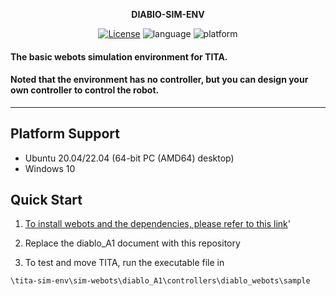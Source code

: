 <p align="center"><strong>DIABIO-SIM-ENV</strong></p>
<p align="center"><a href="https://github.com/Direcrt-Drive-Technology/diablo-sdk-v1/blob/master/LICENSE"><img alt="License" src="https://img.shields.io/badge/License-LGPL%202.1-orange"/></a>
<img alt="language" src="https://img.shields.io/badge/language-c++-red"/>
<img alt="platform" src="https://img.shields.io/badge/platform-Docker-2496ED?style=flat-square&logo=docker&logoColor=FFFFFF"/>
</p>



#### The basic webots simulation environment for TITA. 

#### Noted that the environment has no controller, but you can design your own controller to control the robot. 

---
## Platform Support 

* Ubuntu 20.04/22.04 (64-bit PC (AMD64) desktop)
* Windows 10

## Quick Start

1. [To install webots and the dependencies, please refer to this link](https://github.com/DDTRobot/diablo-sim-env)'

2. Replace the diablo_A1 document with this repository

3. To test and move TITA, run the executable file in 

```shell
\tita-sim-env\sim-webots\diablo_A1\controllers\diablo_webots\sample
```
